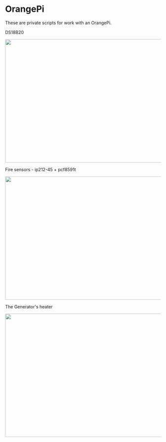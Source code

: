 # OrangePi
These are private scripts for work with an OrangePi.

DS18B20

<p align="center">
  <img width="560" height="400" src="https://i.imgur.com/rY3Dw53.jpg">
</p>

Fire sensors - ip212-45 + pcf8591t

<p align="center">
  <img width="560" height="400" src="https://i.imgur.com/3bWigTu.jpg">
</p>

The Generator's heater
<p align="center">
  <img width="560" height="400" src="https://i.imgur.com/c3PMYk2.jpg">
</p>
